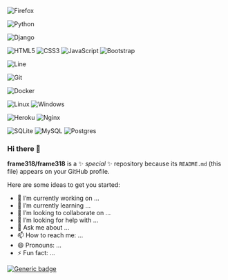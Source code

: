![Firefox](https://img.shields.io/badge/Firefox-FF7139?style=for-the-badge&logo=Firefox-Browser&logoColor=white)

![Python](https://img.shields.io/badge/python-3670A0?style=for-the-badge&logo=python&logoColor=ffdd54)

![Django](https://img.shields.io/badge/django-%23092E20.svg?style=for-the-badge&logo=django&logoColor=white)

![HTML5](https://img.shields.io/badge/html5-%23E34F26.svg?style=for-the-badge&logo=html5&logoColor=white)
![CSS3](https://img.shields.io/badge/css3-%231572B6.svg?style=for-the-badge&logo=css3&logoColor=white)
![JavaScript](https://img.shields.io/badge/javascript-%23323330.svg?style=for-the-badge&logo=javascript&logoColor=%23F7DF1E)
![Bootstrap](https://img.shields.io/badge/bootstrap-%23563D7C.svg?style=for-the-badge&logo=bootstrap&logoColor=white)

![Line](https://img.shields.io/badge/Line-DEV-00C300?style=for-the-badge&logo=line&logoColor=white)

![Git](https://img.shields.io/badge/git-%23F05033.svg?style=for-the-badge&logo=git&logoColor=white)

![Docker](https://img.shields.io/badge/docker-%230db7ed.svg?style=for-the-badge&logo=docker&logoColor=white)

![Linux](https://img.shields.io/badge/Linux-FCC624?style=for-the-badge&logo=linux&logoColor=black)
![Windows](https://img.shields.io/badge/Windows-0078D6?style=for-the-badge&logo=windows&logoColor=white)

![Heroku](https://img.shields.io/badge/heroku-%23430098.svg?style=for-the-badge&logo=heroku&logoColor=white)
![Nginx](https://img.shields.io/badge/nginx-%23009639.svg?style=for-the-badge&logo=nginx&logoColor=white)

![SQLite](https://img.shields.io/badge/sqlite-%2307405e.svg?style=for-the-badge&logo=sqlite&logoColor=white)
![MySQL](https://img.shields.io/badge/mysql-%2300f.svg?style=for-the-badge&logo=mysql&logoColor=white)
![Postgres](https://img.shields.io/badge/postgres-%23316192.svg?style=for-the-badge&logo=postgresql&logoColor=white)

### Hi there 👋

**frame318/frame318** is a ✨ _special_ ✨ repository because its `README.md` (this file) appears on your GitHub profile.

Here are some ideas to get you started:

- 🔭 I’m currently working on ...
- 🌱 I’m currently learning ...
- 👯 I’m looking to collaborate on ...
- 🤔 I’m looking for help with ...
- 💬 Ask me about ...
- 📫 How to reach me: ...
- 😄 Pronouns: ...
- ⚡ Fun fact: ...

[![Generic badge](https://img.shields.io/badge/<SUBJECT>-<STATUS>-<COLOR>.svg)](https://shields.io/)

